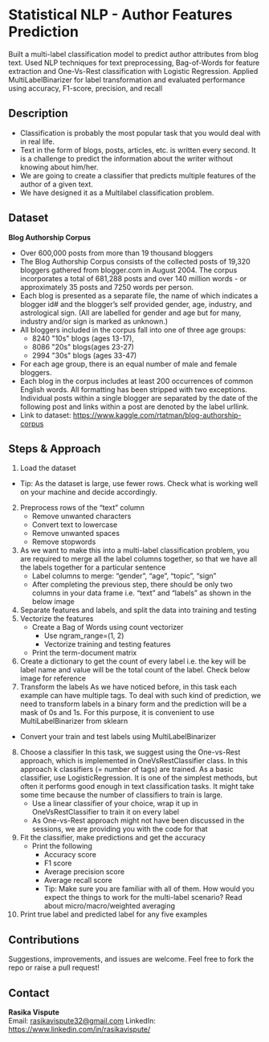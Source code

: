 # Statistical NLP - Author Features Prediction
Built a multi-label classification model to predict author attributes from blog text. Used NLP techniques for text preprocessing, Bag-of-Words for feature extraction and One-Vs-Rest classification with Logistic Regression. Applied MultiLabelBinarizer for label transformation and evaluated performance using accuracy, F1-score, precision, and recall

## Description 
- Classification is probably the most popular task that you would deal with in real life. 
- Text in the form of blogs, posts, articles, etc. is written every second. It is a challenge to predict the information about the writer without knowing about him/her.  
- We are going to create a classifier that predicts multiple features of the author of a given text. 
- We have designed it as a Multilabel classification problem. 

## Dataset 
**Blog Authorship Corpus**
- Over 600,000 posts from more than 19 thousand bloggers 
- The Blog Authorship Corpus consists of the collected posts of 19,320 bloggers gathered from blogger.com in 
August 2004. The corpus incorporates a total of 681,288 posts and over 140 million words - or approximately 
35 posts and 7250 words per person. 
- Each blog is presented as a separate file, the name of which indicates a blogger id# and the blogger’s self
provided gender, age, industry, and astrological sign. (All are labelled for gender and age but for many, industry 
and/or sign is marked as unknown.) 
- All bloggers included in the corpus fall into one of three age groups: 
  - 8240 "10s" blogs (ages 13-17), 
  - 8086 "20s" blogs(ages 23-27) 
  - 2994 "30s" blogs (ages 33-47) 
- For each age group, there is an equal number of male and female bloggers. 
- Each blog in the corpus includes at least 200 occurrences of common English words. All formatting has been 
stripped with two exceptions. Individual posts within a single blogger are separated by the date of the following 
post and links within a post are denoted by the label urllink. 
- Link to dataset: https://www.kaggle.com/rtatman/blog-authorship-corpus  

## Steps & Approach   
1. Load the dataset 
  - Tip: As the dataset is large, use fewer rows. Check what is working well on your machine and 
decide accordingly. 
2. Preprocess rows of the “text” column 
    -  Remove unwanted characters 
    -  Convert text to lowercase 
    -  Remove unwanted spaces 
    -  Remove stopwords 
3. As we want to make this into a multi-label classification problem, you are required to merge all the label columns together, so that we have all the labels together for a particular sentence 
    -  Label columns to merge: “gender”, “age”, “topic”, “sign” 
    -  After completing the previous step, there should be only two columns in your data frame i.e. “text” and “labels” as shown in the below image
4. Separate features and labels, and split the data into training and testing 
5. Vectorize the features 
   -  Create a Bag of Words using count vectorizer 
      -  Use ngram_range=(1, 2) 
      - Vectorize training and testing features 
    -  Print the term-document matrix 
6. Create a dictionary to get the count of every label i.e. the key will be label name and value will be the total count of the label. Check below image for reference 
7.  Transform the labels 
As we have noticed before, in this task each example can have multiple tags. To deal with such kind of prediction, we need to transform labels in a binary form and the prediction will be a mask of 0s and 1s. For this purpose, it is convenient to use MultiLabelBinarizer from sklearn 
   - Convert your train and test labels using MultiLabelBinarizer 
8.  Choose a classifier 
In this task, we suggest using the One-vs-Rest approach, which is implemented in OneVsRestClassifier class. In this approach k classifiers (= number of tags) are trained. As a basic classifier, use LogisticRegression. It is one of the simplest methods, but often it performs good enough in text classification tasks. It might take some time because the number of classifiers to train is large. 
    -  Use a linear classifier of your choice, wrap it up in OneVsRestClassifier to train it on every label 
    -  As One-vs-Rest approach might not have been discussed in the sessions, we are providing you with the code for that
9. Fit the classifier, make predictions and get the accuracy  
    - Print the following 
        -  Accuracy score 
        -  F1 score 
        -  Average precision score 
        -  Average recall score 
        - Tip: Make sure you are familiar with all of them. How would you expect the things to work for the multi-label scenario? Read about micro/macro/weighted averaging 
10.  Print true label and predicted label for any five examples

##  Contributions
Suggestions, improvements, and issues are welcome. Feel free to fork the repo or raise a pull request!

## Contact
**Rasika Vispute**  
Email: rasikavispute32@gmail.com 
LinkedIn: https://www.linkedin.com/in/rasikavispute/
